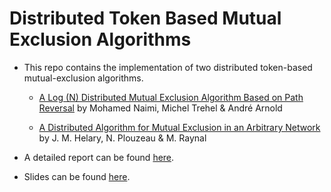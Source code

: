 # Distributed Token Based Mutual Exclusion Algorithms
- This repo contains the implementation of two distributed token-based mutual-exclusion algorithms.
  - [A Log (N) Distributed Mutual Exclusion Algorithm Based on Path Reversal](https://dl.acm.org/citation.cfm?id=234302) by Mohamed Naimi, Michel Trehel & André Arnold

  - [A Distributed Algorithm for Mutual Exclusion in an Arbitrary Network](https://academic.oup.com/comjnl/article/31/4/289/380471) by J. M. Helary, N. Plouzeau & M. Raynal 


- A detailed report can be found [here](Report.pdf).  
- Slides can be found [here](Token-Based-Mutual-Exclusion.pdf).